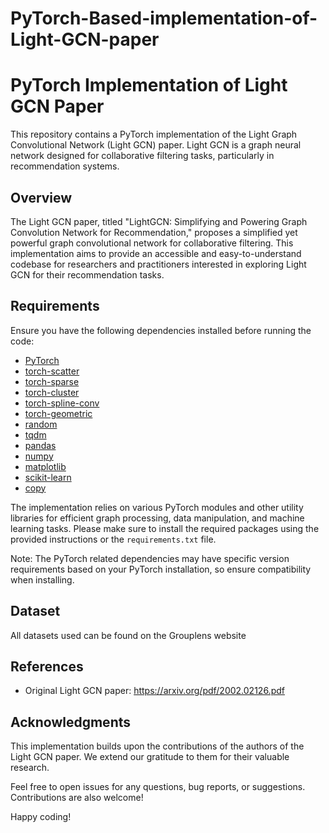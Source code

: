 # PyTorch-Based-implementation-of-Light-GCN-paper
# PyTorch Implementation of Light GCN Paper

This repository contains a PyTorch implementation of the Light Graph Convolutional Network (Light GCN) paper. Light GCN is a graph neural network designed for collaborative filtering tasks, particularly in recommendation systems.

## Overview

The Light GCN paper, titled "LightGCN: Simplifying and Powering Graph Convolution Network for Recommendation," proposes a simplified yet powerful graph convolutional network for collaborative filtering. This implementation aims to provide an accessible and easy-to-understand codebase for researchers and practitioners interested in exploring Light GCN for their recommendation tasks.

## Requirements

Ensure you have the following dependencies installed before running the code:

- [PyTorch](https://pytorch.org/)
- [torch-scatter](https://pytorch-geometric.com/)
- [torch-sparse](https://pytorch-geometric.com/)
- [torch-cluster](https://pytorch-geometric.com/)
- [torch-spline-conv](https://pytorch-geometric.com/)
- [torch-geometric](https://pytorch-geometric.com/)
- [random](https://docs.python.org/3/library/random.html)
- [tqdm](https://tqdm.github.io/)
- [pandas](https://pandas.pydata.org/)
- [numpy](https://numpy.org/)
- [matplotlib](https://matplotlib.org/)
- [scikit-learn](https://scikit-learn.org/)
- [copy](https://docs.python.org/3/library/copy.html)

The implementation relies on various PyTorch modules and other utility libraries for efficient graph processing, data manipulation, and machine learning tasks. Please make sure to install the required packages using the provided instructions or the `requirements.txt` file.

Note: The PyTorch related dependencies may have specific version requirements based on your PyTorch installation, so ensure compatibility when installing.

## Dataset

All datasets used can be found on the Grouplens website 

## References

- Original Light GCN paper: https://arxiv.org/pdf/2002.02126.pdf

## Acknowledgments

This implementation builds upon the contributions of the authors of the Light GCN paper. We extend our gratitude to them for their valuable research.

Feel free to open issues for any questions, bug reports, or suggestions. Contributions are also welcome!

Happy coding!
